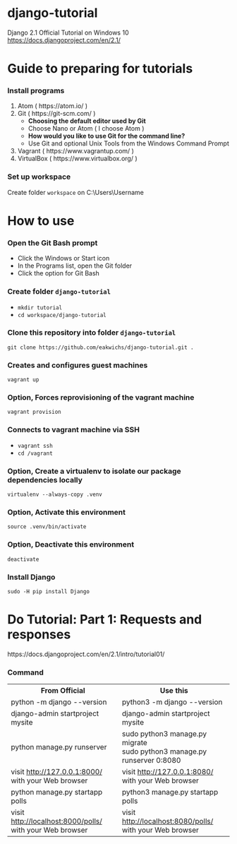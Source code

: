 # django-tutorial

Django 2.1 Official Tutorial on Windows 10<br>
https://docs.djangoproject.com/en/2.1/


<h1>Guide to preparing for tutorials</h1>

<h3>Install programs</h3>
<ol>
  <li>Atom ( https://atom.io/ )</li>
  <li>Git ( https://git-scm.com/ )
    <ul>
      <li><strong>Choosing the default editor used by Git</strong></li>
      <li>Choose Nano or Atom ( I choose Atom )</li>
      <li><strong>How would you like to use Git for the command line?</strong></li>
      <li>Use Git and optional Unix Tools from the Windows Command Prompt</li>
    </ul>
  </li>
  <li>Vagrant ( https://www.vagrantup.com/ )</li>
  <li>VirtualBox ( https://www.virtualbox.org/ )</li>
</ol>

<h3>Set up workspace</h3>
Create folder <code>workspace</code> on C:\Users\Username


<h1>How to use</h1>

<h3>Open the Git Bash prompt</h3>
<ul>
  <li>Click the Windows or Start icon</li>
  <li>In the Programs list, open the Git folder</li>
  <li>Click the option for Git Bash</li>
</ul>

<h3>Create folder <code>django-tutorial</code></h3>
<ul>
  <li><code>mkdir tutorial</code></li>
  <li><code>cd workspace/django-tutorial</code></li>
</ul>

<h3>Clone this repository into folder <code>django-tutorial</code></h3>
<code>git clone https://github.com/eakwichs/django-tutorial.git .</code>

<h3>Creates and configures guest machines</h3>
<code>vagrant up</code>

<h3>Option, Forces reprovisioning of the vagrant machine</h3>
<code>vagrant provision</code>

<h3>Connects to vagrant machine via SSH</h3>
<ul>
  <li><code>vagrant ssh</code></li>
  <li><code>cd /vagrant</code></li>
</ul>

<h3>Option, Create a virtualenv to isolate our package dependencies locally</h3>
<code>virtualenv --always-copy .venv</code>

<h3>Option, Activate this environment</h3>
<code>source .venv/bin/activate</code>

<h3>Option, Deactivate this environment</h3>
<code>deactivate</code>

<h3>Install Django</h3>
<code>sudo -H pip install Django</code>

<h1>Do Tutorial: Part 1: Requests and responses</h1>
https://docs.djangoproject.com/en/2.1/intro/tutorial01/

<h3>Command</h3>
<table>
  <tr>
    <th>From Official</th>
    <th>Use this</th>
  </tr>
  <tr>
    <td>python -m django --version</td>
    <td>python3 -m django --version</td>
  </tr>
  <tr>
    <td>django-admin startproject mysite</td>
    <td>django-admin startproject mysite</td>
  </tr>
  <tr>
    <td>python manage.py runserver</td>
    <td>sudo python3 manage.py migrate<br>
      sudo python3 manage.py runserver 0:8080
    </td>
  </tr>
  <tr>
    <td>visit <a href="http://127.0.0.1:8000/">http://127.0.0.1:8000/</a> with your Web browser</td>
    <td>visit <a href="http://127.0.0.1:8080/">http://127.0.0.1:8080/</a> with your Web browser</td>
  </tr>
  <tr>
    <td>python manage.py startapp polls</td>
    <td>python3 manage.py startapp polls</td>
  </tr>
  <tr>
    <td>visit <a href="http://localhost:8000/polls/">http://localhost:8000/polls/</a> with your Web browser</td>
    <td>visit <a href="http://localhost:8080/polls/">http://localhost:8080/polls/</a> with your Web browser</td>
  </tr>
</table>
